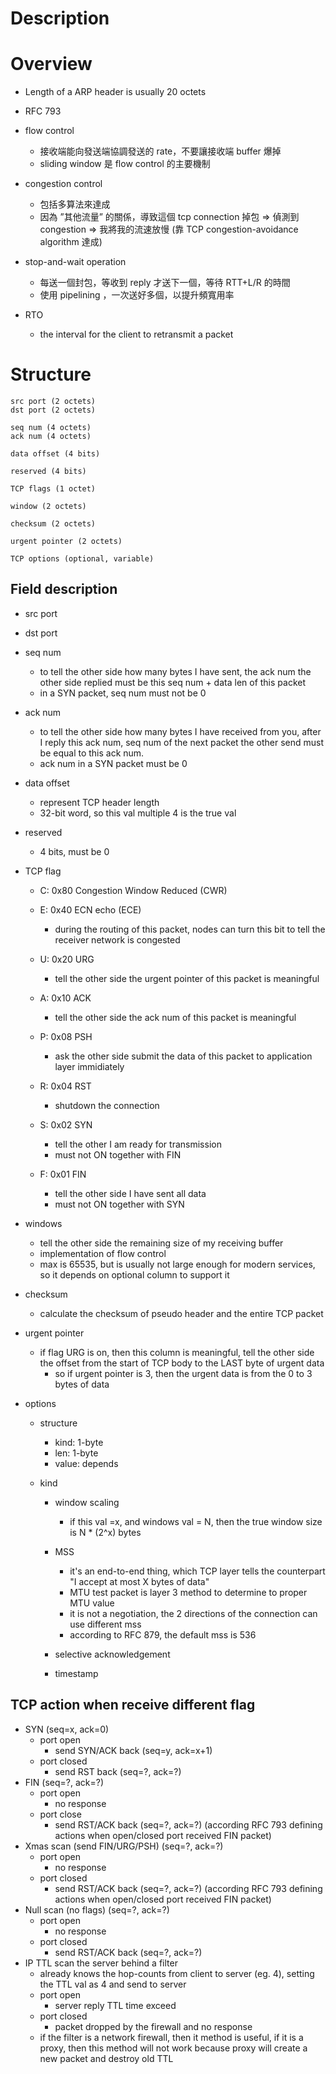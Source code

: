 # Description


# Overview
* Length of a ARP header is usually 20 octets

* RFC 793

* flow control
    - 接收端能向發送端協調發送的 rate，不要讓接收端 buffer 爆掉
    - sliding window 是 flow control 的主要機制

* congestion control
    - 包括多算法來達成
    - 因為 ”其他流量” 的關係，導致這個 tcp connection 掉包 => 偵測到 congestion => 我將我的流速放慢 (靠 TCP congestion-avoidance algorithm 達成)

* stop-and-wait operation
    - 每送一個封包，等收到 reply 才送下一個，等待 RTT+L/R 的時間
    - 使用 pipelining ，一次送好多個，以提升頻寬用率

* RTO
    * the interval for the client to retransmit a packet

# Structure

    src port (2 octets)
    dst port (2 octets)

    seq num (4 octets)
    ack num (4 octets)

    data offset (4 bits)

    reserved (4 bits)

    TCP flags (1 octet)

    window (2 octets)

    checksum (2 octets)

    urgent pointer (2 octets)

    TCP options (optional, variable)


## Field description
* src port
* dst port

* seq num
    * to tell the other side how many bytes I have sent, the ack num the other side replied must be this seq num + data len of this packet
    * in a SYN packet, seq num must not be 0

* ack num
    * to tell the other side how many bytes I have received from you, after I reply this ack num, seq num of the next packet the other send must be equal to this ack num.
    * ack num in a SYN packet must be 0

* data offset
    * represent TCP header length
    * 32-bit word, so this val multiple 4 is the true val

* reserved
    * 4 bits, must be 0

* TCP flag
    * C: 0x80 Congestion Window Reduced (CWR)

    * E: 0x40 ECN echo (ECE)
        * during the routing of this packet, nodes can turn this bit to tell the receiver network is congested

    * U: 0x20 URG
        * tell the other side the urgent pointer of this packet is meaningful

    * A: 0x10 ACK
        * tell the other side the ack num of this packet is meaningful

    * P: 0x08 PSH
        * ask the other side submit the data of this packet to application layer immidiately

    * R: 0x04 RST
        * shutdown the connection

    * S: 0x02 SYN
        * tell the other I am ready for transmission
        * must not ON together with FIN

    * F: 0x01 FIN
        * tell the other side I have sent all data
        * must not ON together with SYN

* windows
    * tell the other side the remaining size of my receiving buffer
    * implementation of flow control
    * max is 65535, but is usually not large enough for modern services, so it depends on optional column to support it

* checksum
    * calculate the checksum of pseudo header and the entire TCP packet
    
* urgent pointer
    * if flag URG is on, then this column is meaningful, tell the other side the offset from the start of TCP body to the LAST byte of urgent data
        * so if urgent pointer is 3, then the urgent data is from the 0 to 3 bytes of data


* options
    * structure
        * kind: 1-byte
        * len: 1-byte
        * value: depends
    
    * kind
        * window scaling
            * if this val =x, and windows val = N, then the true window size is N * (2^x) bytes

        * MSS
			* it's an end-to-end thing, which TCP layer tells the counterpart "I accept at most X bytes of data"
            * MTU test packet is layer 3 method to determine to proper MTU value
			* it is not a negotiation, the 2 directions of the connection can use different mss
			* according to RFC 879, the default mss is 536

        * selective acknowledgement

        * timestamp

## TCP action when receive different flag

* SYN (seq=x, ack=0)
    * port open
        * send SYN/ACK back (seq=y, ack=x+1)
    * port closed
        * send RST back (seq=?, ack=?)
* FIN (seq=?, ack=?) 
    * port open
        * no response
    * port close
        * send RST/ACK back (seq=?, ack=?) (according RFC 793 defining actions when open/closed port received FIN packet)
* Xmas scan (send FIN/URG/PSH) (seq=?, ack=?)
    * port open
        * no response
    * port closed
        * send RST/ACK back (seq=?, ack=?) (according RFC 793 defining actions when open/closed port received FIN packet)
* Null scan (no flags) (seq=?, ack=?)
    * port open
        * no response
    * port closed
        * send RST/ACK back (seq=?, ack=?)
* IP TTL scan the server behind a filter
    * already knows the hop-counts from client to server (eg. 4), setting the TTL val as 4 and send to server
    * port open
        * server reply TTL time exceed
    * port closed
        * packet dropped by the firewall and no response
    * if the filter is a network firewall, then it method is useful, if it is a proxy, then this method will not work because proxy will create a new packet and destroy old TTL
